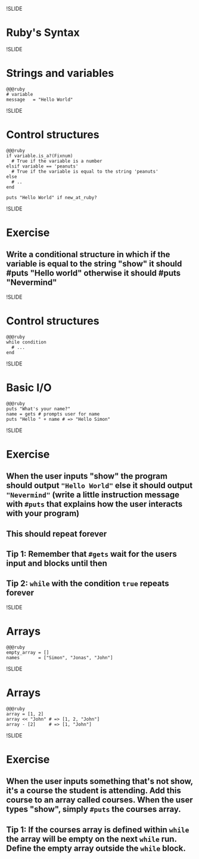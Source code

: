 !SLIDE

# Ruby's Syntax #

!SLIDE

# Strings and variables #

    @@@ruby
    # variable
    message   = "Hello World"

!SLIDE

# Control structures #

    @@@ruby
    if variable.is_a?(Fixnum)
      # True if the variable is a number
    elsif variable == 'peanuts'
      # True if the variable is equal to the string 'peanuts'
    else
      # ..
    end

    puts "Hello World" if new_at_ruby?

!SLIDE

# Exercise #

## Write a conditional structure in which if the variable is equal to the string "show" it should #puts "Hello world" otherwise it should #puts "Nevermind"

!SLIDE

# Control structures #

    @@@ruby
    while condition
      # ...
    end

!SLIDE

# Basic I/O #
    
    @@@ruby
    puts "What's your name?"
    name = gets # prompts user for name
    puts "Hello " + name # => "Hello Simon"

!SLIDE

# Exercise #

## When the user inputs "show" the program should output `"Hello World"` else it should output `"Nevermind"` (write a little instruction message with `#puts` that explains how the user interacts with your program)
## This should repeat forever

## Tip 1: Remember that `#gets` wait for the users input and blocks until then
## Tip 2: `while` with the condition `true` repeats forever

!SLIDE

# Arrays #

    @@@ruby
    empty_array = []
    names       = ["Simon", "Jonas", "John"]

!SLIDE 
# Arrays #

    @@@ruby
    array = [1, 2]
    array << "John" # => [1, 2, "John"]
    array - [2]     # => [1, "John"]

!SLIDE

# Exercise #

## When the user inputs something that's not show, it's a course the student is attending. Add this course to an array called courses. When the user types "show", simply `#puts` the courses array.

## Tip 1: If the courses array is defined within `while` the array will be empty on the next `while` run. Define the empty array outside the `while` block.
